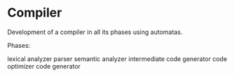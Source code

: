 # Compiler
Development of a compiler in all its phases using automatas.

Phases:

lexical analyzer
parser
semantic analyzer
intermediate code generator
code optimizer
code generator
